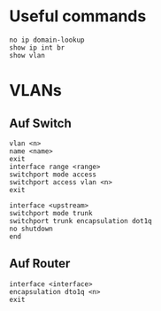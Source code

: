 # Useful commands
```
no ip domain-lookup
show ip int br
show vlan
```

# VLANs
## Auf Switch
```
vlan <n>
name <name>
exit
interface range <range>
switchport mode access
switchport access vlan <n>
exit

interface <upstream>
switchport mode trunk
switchport trunk encapsulation dot1q
no shutdown
end
```

## Auf Router
```
interface <interface>
encapsulation dto1q <n>
exit
```
